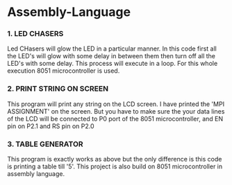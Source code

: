 # Assembly-Language

### 1. LED CHASERS
  Led CHasers will glow the LED in a particular manner. In this code first all the LED's will glow with some delay in between them then turn off all the LED's with some delay. This process will execute in a loop. For this whole execution 8051 microcontroller is used.

### 2. PRINT STRING ON SCREEN
  This program will print any string on the LCD screen. I have printed the 'MPI ASSIGNMENT' on the screen. But you have to make sure the your data lines of the LCD will be connected to P0 port of the 8051 microcontroller, and EN pin on P2.1 and RS pin on P2.0

### 3. TABLE GENERATOR
  This program is exactly works as above but the only difference is this code is printing a table till '5'. This project is also build on 8051 microcontroller in assembly language. 
